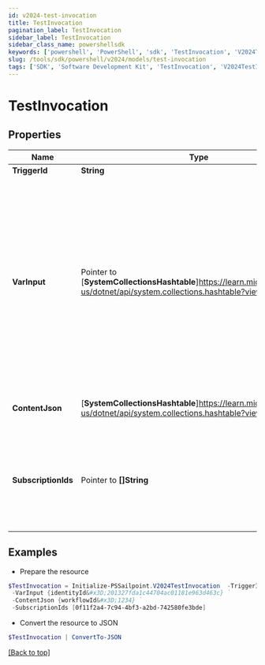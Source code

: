 ```yaml
---
id: v2024-test-invocation
title: TestInvocation
pagination_label: TestInvocation
sidebar_label: TestInvocation
sidebar_class_name: powershellsdk
keywords: ['powershell', 'PowerShell', 'sdk', 'TestInvocation', 'V2024TestInvocation'] 
slug: /tools/sdk/powershell/v2024/models/test-invocation
tags: ['SDK', 'Software Development Kit', 'TestInvocation', 'V2024TestInvocation']
---
```



# TestInvocation

## Properties

Name | Type | Description | Notes
------------ | ------------- | ------------- | -------------
**TriggerId** |  **String** | Trigger ID | [required]
**VarInput** |  Pointer to [**SystemCollectionsHashtable**]https://learn.microsoft.com/en-us/dotnet/api/system.collections.hashtable?view=net-9.0 | Mock input to use for test invocation.  This must adhere to the input schema defined in the trigger being invoked.  If this property is omitted, then the default trigger sample payload will be sent. | [optional] 
**ContentJson** |  [**SystemCollectionsHashtable**]https://learn.microsoft.com/en-us/dotnet/api/system.collections.hashtable?view=net-9.0 | JSON map of invocation metadata. | [required]
**SubscriptionIds** |  Pointer to **[]String** | Only send the test event to the subscription IDs listed.  If omitted, the test event will be sent to all subscribers. | [optional] 

## Examples

- Prepare the resource
```powershell
$TestInvocation = Initialize-PSSailpoint.V2024TestInvocation  -TriggerId idn:access-request-post-approval `
 -VarInput {identityId&#x3D;201327fda1c44704ac01181e963d463c} `
 -ContentJson {workflowId&#x3D;1234} `
 -SubscriptionIds [0f11f2a4-7c94-4bf3-a2bd-742580fe3bde]
```

- Convert the resource to JSON
```powershell
$TestInvocation | ConvertTo-JSON
```


[[Back to top]](#) 

